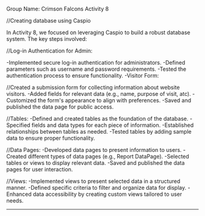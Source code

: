 Group Name: Crimson Falcons 
Activity 8 

//Creating database using Caspio

In Activity 8, we focused on leveraging Caspio to build a robust database system. The key steps involved:

//Log-in Authentication for Admin:

-Implemented secure log-in authentication for administrators.
-Defined parameters such as username and password requirements.
-Tested the authentication process to ensure functionality.
-Visitor Form:

//Created a submission form for collecting information about website visitors.
-Added fields for relevant data (e.g., name, purpose of visit, atc).
-Customized the form's appearance to align with preferences.
-Saved and published the data page for public access.

//Tables:
-Defined and created tables as the foundation of the database.
-Specified fields and data types for each piece of information.
-Established relationships between tables as needed.
-Tested tables by adding sample data to ensure proper functionality.

//Data Pages:
-Developed data pages to present information to users.
-Created different types of data pages (e.g., Report DataPage).
-Selected tables or views to display relevant data.
-Saved and published the data pages for user interaction.

//Views:
-Implemented views to present selected data in a structured manner.
-Defined specific criteria to filter and organize data for display.
-Enhanced data accessibility by creating custom views tailored to user needs.

******

